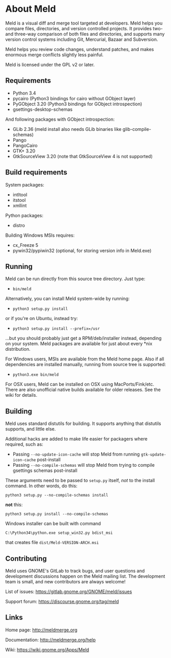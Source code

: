 
About Meld
==========

Meld is a visual diff and merge tool targeted at developers. Meld helps you
compare files, directories, and version controlled projects. It provides
two- and three-way comparison of both files and directories, and supports
many version control systems including Git, Mercurial, Bazaar and Subversion.

Meld helps you review code changes, understand patches, and makes enormous
merge conflicts slightly less painful.

Meld is licensed under the GPL v2 or later.


Requirements
------------

* Python 3.4
* pycairo (Python3 bindings for cairo without GObject layer)
* PyGObject 3.20 (Python3 bindings for GObject introspection)
* gsettings-desktop-schemas

And following packages with GObject introspection:

* GLib 2.36 (meld install also needs GLib binaries like glib-compile-schemas)
* Pango
* PangoCairo
* GTK+ 3.20
* GtkSourceView 3.20 (note that GtkSourceView 4 is not supported)


Build requirements
------------------

System packages:

* intltool
* itstool
* xmllint

Python packages:

* distro

Building Windows MSIs requires:

* cx_Freeze 5
* pywin32/pypiwin32 (optional, for storing version info in Meld.exe)

Running
-------

Meld can be run directly from this source tree directory. Just type:

 * `bin/meld`

Alternatively, you can install Meld system-wide by running:

 * `python3 setup.py install`

or if you're on Ubuntu, instead try:

 * `python3 setup.py install --prefix=/usr`

...but you should probably just get a RPM/deb/installer instead, depending on
your system. Meld packages are available for just about every \*nix
distribution.

For Windows users, MSIs are available from the Meld home page. Also if all
dependencies are installed manually, running from source tree is supported:
 * `python3.exe bin/meld`

For OSX users, Meld can be installed on OSX using MacPorts/Fink/etc. There are
also unofficial native builds available for older releases. See the wiki for
details.


Building
--------

Meld uses standard distutils for building. It supports anything that distutils
supports, and little else.

Additional hacks are added to make life easier for packagers where required,
such as:

* Passing `--no-update-icon-cache` will stop Meld from running
  `gtk-update-icon-cache` post-install
* Passing `--no-compile-schemas` will stop Meld from trying to compile
  gsettings schemas post-install

These arguments need to be passed to `setup.py` itself, *not* to the install
command. In other words, do this:

    python3 setup.py --no-compile-schemas install

**not** this:

    python3 setup.py install --no-compile-schemas

Windows installer can be built with command

    C:\Python34\python.exe setup_win32.py bdist_msi

that creates file `dist/Meld-VERSION-ARCH.msi`

Contributing
------------

Meld uses GNOME's GitLab to track bugs, and user questions and development
discussions happen on the Meld mailing list. The development team is small,
and new contributors are always welcome!

List of issues: https://gitlab.gnome.org/GNOME/meld/issues

Support forum:  https://discourse.gnome.org/tag/meld



Links
-----

Home page:      http://meldmerge.org

Documentation:  http://meldmerge.org/help

Wiki:           https://wiki.gnome.org/Apps/Meld
